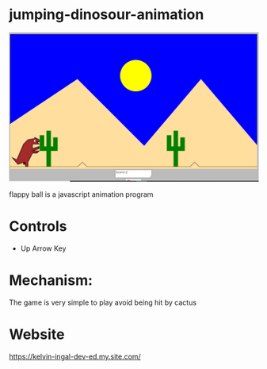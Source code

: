 # jumping-dinosour-animation

<img src="https://github.com/ingalkelvin/jumping-dinosaur-animation/blob/main/dino.png">

flappy ball is a javascript animation program

# Controls
-	Up Arrow Key

# Mechanism:

The game is very simple to play avoid being hit by cactus

# Website

https://kelvin-ingal-dev-ed.my.site.com/
